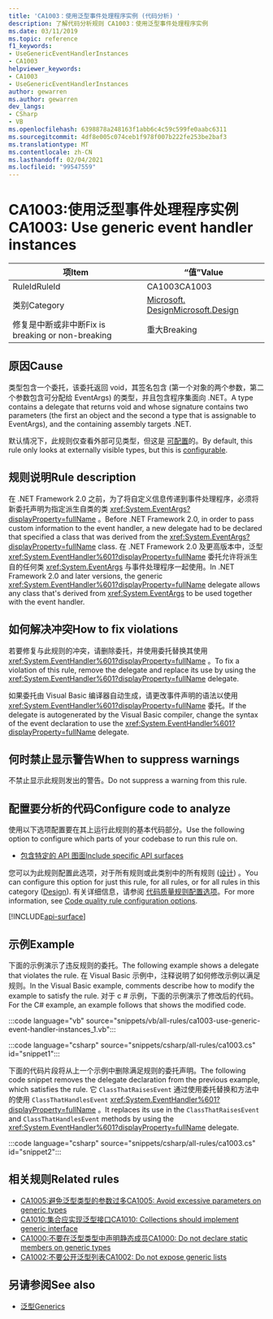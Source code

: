 ```yaml
---
title: 'CA1003：使用泛型事件处理程序实例 (代码分析) '
description: 了解代码分析规则 CA1003：使用泛型事件处理程序实例
ms.date: 03/11/2019
ms.topic: reference
f1_keywords:
- UseGenericEventHandlerInstances
- CA1003
helpviewer_keywords:
- CA1003
- UseGenericEventHandlerInstances
author: gewarren
ms.author: gewarren
dev_langs:
- CSharp
- VB
ms.openlocfilehash: 6398878a248163f1abb6c4c59c599fe0aabc6311
ms.sourcegitcommit: 4df8e005c074ceb1f978f007b222fe253be2baf3
ms.translationtype: MT
ms.contentlocale: zh-CN
ms.lasthandoff: 02/04/2021
ms.locfileid: "99547559"
---
```

# <a name="ca1003-use-generic-event-handler-instances"></a><span data-ttu-id="6fe04-103">CA1003:使用泛型事件处理程序实例</span><span class="sxs-lookup"><span data-stu-id="6fe04-103">CA1003: Use generic event handler instances</span></span>

| <span data-ttu-id="6fe04-104">项</span><span class="sxs-lookup"><span data-stu-id="6fe04-104">Item</span></span>                                     | <span data-ttu-id="6fe04-105">“值”</span><span class="sxs-lookup"><span data-stu-id="6fe04-105">Value</span></span>            |
|------------------------------------------|------------------|
| <span data-ttu-id="6fe04-106">RuleId</span><span class="sxs-lookup"><span data-stu-id="6fe04-106">RuleId</span></span>                                   | <span data-ttu-id="6fe04-107">CA1003</span><span class="sxs-lookup"><span data-stu-id="6fe04-107">CA1003</span></span>           |
| <span data-ttu-id="6fe04-108">类别</span><span class="sxs-lookup"><span data-stu-id="6fe04-108">Category</span></span>                                 | [<span data-ttu-id="6fe04-109">Microsoft. Design</span><span class="sxs-lookup"><span data-stu-id="6fe04-109">Microsoft.Design</span></span>](design-warnings.md) |
| <span data-ttu-id="6fe04-110">修复是中断或非中断</span><span class="sxs-lookup"><span data-stu-id="6fe04-110">Fix is breaking or non-breaking</span></span> | <span data-ttu-id="6fe04-111">重大</span><span class="sxs-lookup"><span data-stu-id="6fe04-111">Breaking</span></span>         |

## <a name="cause"></a><span data-ttu-id="6fe04-112">原因</span><span class="sxs-lookup"><span data-stu-id="6fe04-112">Cause</span></span>

<span data-ttu-id="6fe04-113">类型包含一个委托，该委托返回 void，其签名包含 (第一个对象的两个参数，第二个参数包含可分配给 EventArgs) 的类型，并且包含程序集面向 .NET。</span><span class="sxs-lookup"><span data-stu-id="6fe04-113">A type contains a delegate that returns void and whose signature contains two parameters (the first an object and the second a type that is assignable to EventArgs), and the containing assembly targets .NET.</span></span>

<span data-ttu-id="6fe04-114">默认情况下，此规则仅查看外部可见类型，但这是 [可配置](#configure-code-to-analyze)的。</span><span class="sxs-lookup"><span data-stu-id="6fe04-114">By default, this rule only looks at externally visible types, but this is [configurable](#configure-code-to-analyze).</span></span>

## <a name="rule-description"></a><span data-ttu-id="6fe04-115">规则说明</span><span class="sxs-lookup"><span data-stu-id="6fe04-115">Rule description</span></span>

<span data-ttu-id="6fe04-116">在 .NET Framework 2.0 之前，为了将自定义信息传递到事件处理程序，必须将新委托声明为指定派生自类的类 <xref:System.EventArgs?displayProperty=fullName> 。</span><span class="sxs-lookup"><span data-stu-id="6fe04-116">Before .NET Framework 2.0, in order to pass custom information to the event handler, a new delegate had to be declared that specified a class that was derived from the <xref:System.EventArgs?displayProperty=fullName> class.</span></span> <span data-ttu-id="6fe04-117">在 .NET Framework 2.0 及更高版本中，泛型 <xref:System.EventHandler%601?displayProperty=fullName> 委托允许将派生自的任何类 <xref:System.EventArgs> 与事件处理程序一起使用。</span><span class="sxs-lookup"><span data-stu-id="6fe04-117">In .NET Framework 2.0 and later versions, the generic <xref:System.EventHandler%601?displayProperty=fullName> delegate allows any class that's derived from <xref:System.EventArgs> to be used together with the event handler.</span></span>

## <a name="how-to-fix-violations"></a><span data-ttu-id="6fe04-118">如何解决冲突</span><span class="sxs-lookup"><span data-stu-id="6fe04-118">How to fix violations</span></span>

<span data-ttu-id="6fe04-119">若要修复与此规则的冲突，请删除委托，并使用委托替换其使用 <xref:System.EventHandler%601?displayProperty=fullName> 。</span><span class="sxs-lookup"><span data-stu-id="6fe04-119">To fix a violation of this rule, remove the delegate and replace its use by using the <xref:System.EventHandler%601?displayProperty=fullName> delegate.</span></span>

<span data-ttu-id="6fe04-120">如果委托由 Visual Basic 编译器自动生成，请更改事件声明的语法以使用 <xref:System.EventHandler%601?displayProperty=fullName> 委托。</span><span class="sxs-lookup"><span data-stu-id="6fe04-120">If the delegate is autogenerated by the Visual Basic compiler, change the syntax of the event declaration to use the <xref:System.EventHandler%601?displayProperty=fullName> delegate.</span></span>

## <a name="when-to-suppress-warnings"></a><span data-ttu-id="6fe04-121">何时禁止显示警告</span><span class="sxs-lookup"><span data-stu-id="6fe04-121">When to suppress warnings</span></span>

<span data-ttu-id="6fe04-122">不禁止显示此规则发出的警告。</span><span class="sxs-lookup"><span data-stu-id="6fe04-122">Do not suppress a warning from this rule.</span></span>

## <a name="configure-code-to-analyze"></a><span data-ttu-id="6fe04-123">配置要分析的代码</span><span class="sxs-lookup"><span data-stu-id="6fe04-123">Configure code to analyze</span></span>

<span data-ttu-id="6fe04-124">使用以下选项配置要在其上运行此规则的基本代码部分。</span><span class="sxs-lookup"><span data-stu-id="6fe04-124">Use the following option to configure which parts of your codebase to run this rule on.</span></span>

- [<span data-ttu-id="6fe04-125">包含特定的 API 图面</span><span class="sxs-lookup"><span data-stu-id="6fe04-125">Include specific API surfaces</span></span>](#include-specific-api-surfaces)

<span data-ttu-id="6fe04-126">您可以为此规则配置此选项，对于所有规则或此类别中的所有规则 ([设计](design-warnings.md)) 。</span><span class="sxs-lookup"><span data-stu-id="6fe04-126">You can configure this option for just this rule, for all rules, or for all rules in this category ([Design](design-warnings.md)).</span></span> <span data-ttu-id="6fe04-127">有关详细信息，请参阅 [代码质量规则配置选项](../code-quality-rule-options.md)。</span><span class="sxs-lookup"><span data-stu-id="6fe04-127">For more information, see [Code quality rule configuration options](../code-quality-rule-options.md).</span></span>

[!INCLUDE[api-surface](~/includes/code-analysis/api-surface.md)]

## <a name="example"></a><span data-ttu-id="6fe04-128">示例</span><span class="sxs-lookup"><span data-stu-id="6fe04-128">Example</span></span>

<span data-ttu-id="6fe04-129">下面的示例演示了违反规则的委托。</span><span class="sxs-lookup"><span data-stu-id="6fe04-129">The following example shows a delegate that violates the rule.</span></span> <span data-ttu-id="6fe04-130">在 Visual Basic 示例中，注释说明了如何修改示例以满足规则。</span><span class="sxs-lookup"><span data-stu-id="6fe04-130">In the Visual Basic example, comments describe how to modify the example to satisfy the rule.</span></span> <span data-ttu-id="6fe04-131">对于 c # 示例，下面的示例演示了修改后的代码。</span><span class="sxs-lookup"><span data-stu-id="6fe04-131">For the C# example, an example follows that shows the modified code.</span></span>

:::code language="vb" source="snippets/vb/all-rules/ca1003-use-generic-event-handler-instances_1.vb":::

:::code language="csharp" source="snippets/csharp/all-rules/ca1003.cs" id="snippet1":::

<span data-ttu-id="6fe04-132">下面的代码片段将从上一个示例中删除满足规则的委托声明。</span><span class="sxs-lookup"><span data-stu-id="6fe04-132">The following code snippet removes the delegate declaration from the previous example, which satisfies the rule.</span></span> <span data-ttu-id="6fe04-133">它 `ClassThatRaisesEvent` 通过使用委托替换和方法中的使用 `ClassThatHandlesEvent` <xref:System.EventHandler%601?displayProperty=fullName> 。</span><span class="sxs-lookup"><span data-stu-id="6fe04-133">It replaces its use in the `ClassThatRaisesEvent` and `ClassThatHandlesEvent` methods by using the <xref:System.EventHandler%601?displayProperty=fullName> delegate.</span></span>

:::code language="csharp" source="snippets/csharp/all-rules/ca1003.cs" id="snippet2":::

## <a name="related-rules"></a><span data-ttu-id="6fe04-134">相关规则</span><span class="sxs-lookup"><span data-stu-id="6fe04-134">Related rules</span></span>

- [<span data-ttu-id="6fe04-135">CA1005:避免泛型类型的参数过多</span><span class="sxs-lookup"><span data-stu-id="6fe04-135">CA1005: Avoid excessive parameters on generic types</span></span>](ca1005.md)
- [<span data-ttu-id="6fe04-136">CA1010:集合应实现泛型接口</span><span class="sxs-lookup"><span data-stu-id="6fe04-136">CA1010: Collections should implement generic interface</span></span>](ca1010.md)
- [<span data-ttu-id="6fe04-137">CA1000:不要在泛型类型中声明静态成员</span><span class="sxs-lookup"><span data-stu-id="6fe04-137">CA1000: Do not declare static members on generic types</span></span>](ca1000.md)
- [<span data-ttu-id="6fe04-138">CA1002:不要公开泛型列表</span><span class="sxs-lookup"><span data-stu-id="6fe04-138">CA1002: Do not expose generic lists</span></span>](ca1002.md)

## <a name="see-also"></a><span data-ttu-id="6fe04-139">另请参阅</span><span class="sxs-lookup"><span data-stu-id="6fe04-139">See also</span></span>

- [<span data-ttu-id="6fe04-140">泛型</span><span class="sxs-lookup"><span data-stu-id="6fe04-140">Generics</span></span>](../../../csharp/programming-guide/generics/index.md)
